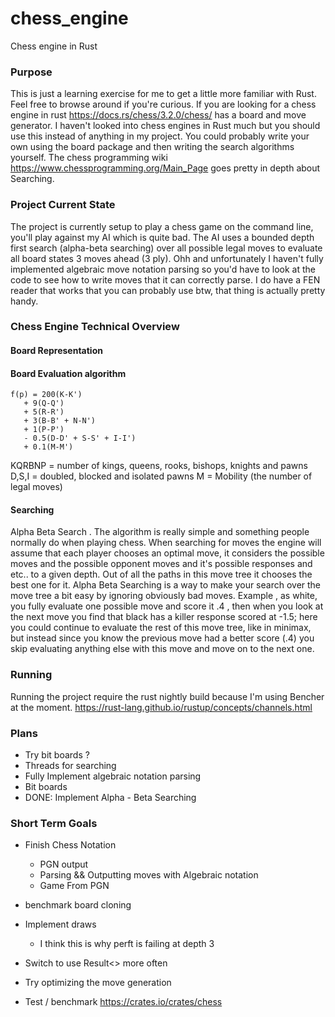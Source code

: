 # chess_engine
Chess engine in Rust

### Purpose 
This is just a learning exercise for me to get a little more familiar with Rust. Feel free to browse around if you're curious.
If you are looking for a chess engine in rust https://docs.rs/chess/3.2.0/chess/ has a board and move generator. 
I haven't looked into chess engines in Rust much but you should use this instead of anything in my project. 
You could probably write your own using the board package and then writing the search algorithms yourself.
The chess programming wiki https://www.chessprogramming.org/Main_Page goes pretty in depth about Searching.

### Project Current State
The project is currently setup to play a chess game on the command line, you'll play against my AI which is quite bad.
The AI uses a bounded depth first search (alpha-beta searching) over all possible legal moves to evaluate all board states 3 moves ahead (3 ply). 
Ohh and unfortunately I haven't fully implemented algebraic move notation parsing so you'd have to look at the code to see 
how to write moves that it can correctly parse.
I do have a FEN reader that works that you can probably use btw, that thing is actually pretty handy.


### Chess Engine Technical Overview
#### Board Representation 

#### Board Evaluation algorithm
```
f(p) = 200(K-K')
   + 9(Q-Q')
   + 5(R-R')
   + 3(B-B' + N-N')
   + 1(P-P')
   - 0.5(D-D' + S-S' + I-I')
   + 0.1(M-M')
```
KQRBNP = number of kings, queens, rooks, bishops, knights and pawns
D,S,I = doubled, blocked and isolated pawns
M = Mobility (the number of legal moves)

#### Searching 
Alpha Beta Search . The algorithm is really simple and something people normally do when playing chess. 
When searching for moves the engine will assume that each player chooses an optimal move, it considers the possible
moves and the possible opponent moves and it's possible responses and etc.. to a given depth. Out of all the paths in 
this move tree it chooses the best one for it. Alpha Beta Searching is a way to make your search over the move tree a bit 
easy by ignoring obviously bad moves. Example , as white,  you fully evaluate one possible move and score it .4 , then when you look at 
the next move you find that black has a killer response scored at -1.5; here you could continue to evaluate the rest of this move tree, 
like in minimax, but instead since you know the previous move had a better score (.4) you skip evaluating anything else with this move
and move on to the next one.


### Running 
Running the project require the rust nightly build because I'm using Bencher at the moment.
https://rust-lang.github.io/rustup/concepts/channels.html

### Plans
- Try bit boards ?
- Threads for searching
- Fully Implement algebraic notation parsing
- Bit boards
- DONE: Implement Alpha - Beta Searching

### Short Term Goals
- Finish Chess Notation
  - PGN output
  - Parsing && Outputting moves with Algebraic notation
  - Game From PGN

- benchmark board cloning
- Implement draws
  - I think this is why perft is failing at depth 3
- Switch to use Result<> more often
- Try optimizing the move generation
- Test / benchmark
  https://crates.io/crates/chess